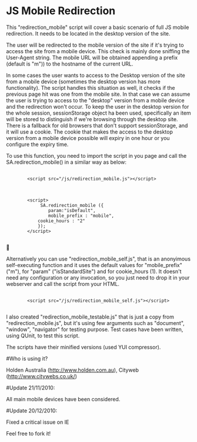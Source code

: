 # JS Mobile Redirection

This "redirection_mobile" script will cover a basic scenario of full JS mobile redirection. 
It needs to be located in the desktop version of the site.

The user will be redirected to the mobile version of the site if it's trying to access the site from a mobile device. This check is mainly done sniffing the User-Agent string. The mobile URL will be obtained appending a prefix (default is "m")) to the hostname of the current URL.
	 
In some cases the user wants to access to the Desktop version of the site from a mobile device (sometimes the desktop version has more functionality). The script handles this situation as well, it checks if the previous page hit was one from the mobile site. In that case we can assume the user is trying to access to the "desktop" version from a mobile device and the redirection won't occur. To keep the user in the desktop version for the whole session, sessionStorage object ha been used, specifically an item will be stored to distinguish if we're browsing through the desktop site. 
There is a fallback for old browsers that don't support sessionStorage, and it will use a cookie. The cookie that makes the access to the desktop version from a mobile device possible will expiry in one hour or you configure the expiry time.

To use this function, you need to import the script in you page and call the SA.redirection_mobile() in a similar way as below:

<pre>
	<code>
		&lt;script src="/js/redirection_mobile.js"&gt;&lt;/script&gt;
	</code>
</pre>
<pre>
	<code>
		&lt;script&gt;
			 SA.redirection_mobile ({
				param:"isDefault",
				mobile_prefix : "mobile",
			cookie_hours : "2" 
			});
		&lt;/script&gt;
	</code>
</pre>


Alternatively you can use "redirection_mobile_self.js", that is an anonyimous self-executing function and it uses the default values for "mobile_prefix" ("m"),  for "param" ("isStandardSite") and for cookie_hours (1). It doesn't need any configuration or any invocation, so you just need to drop it in your webserver and call the script from your HTML.

<pre>
	<code>
		&lt;script src="/js/redirection_mobile_self.js"&gt;&lt;/script&gt;
	</code>
</pre>


I also created "redirection_mobile_testable.js" that is just a copy from "redirection_mobile.js", but it's using few arguments such as "document", "window", "navigator" for testing purpose. Test cases have been written, using QUnit, to test this script.

The scripts have their minified versions (used YUI compressor).

#Who is using it?

Holden Australia (http://www.holden.com.au), Cityweb (http://www.citywebs.co.uk/) 

#Update 21/11/2010:

All main mobile devices have been considered.

#Update 20/12/2010:

Fixed a critical issue on IE

Feel free to fork it!